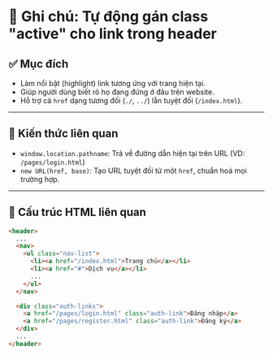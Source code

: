# 🌟 Ghi chú: Tự động gán class "active" cho link trong header

## ✅ Mục đích
- Làm nổi bật (highlight) link tương ứng với trang hiện tại.
- Giúp người dùng biết rõ họ đang đứng ở đâu trên website.
- Hỗ trợ cả `href` dạng tương đối (`./`, `../`) lẫn tuyệt đối (`/index.html`).

---

## 🧠 Kiến thức liên quan
- `window.location.pathname`: Trả về đường dẫn hiện tại trên URL (VD: `/pages/login.html`)
- `new URL(href, base)`: Tạo URL tuyệt đối từ một `href`, chuẩn hoá mọi trường hợp.

---

## 🧩 Cấu trúc HTML liên quan
```html
<header>
  ...
  <nav>
    <ul class="nav-list">
      <li><a href="/index.html">Trang chủ</a></li>
      <li><a href="#">Dịch vụ</a></li>
      ...
    </ul>
  </nav>

  <div class="auth-links">
    <a href="/pages/login.html" class="auth-link">Đăng nhập</a>
    <a href="/pages/register.html" class="auth-link">Đăng ký</a>
  </div>
  ...
</header>
